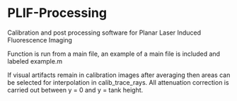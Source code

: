 # PLIF-Processing
Calibration and post processing software for Planar Laser Induced Fluorescence Imaging

Function is run from a main file, an example of a main file is included and labeled example.m

If visual artifacts remain in calibration images after averaging then areas can be selected for interpolation in calib_trace_rays.
All attenuation correction is carried out between y = 0 and y = tank height.

